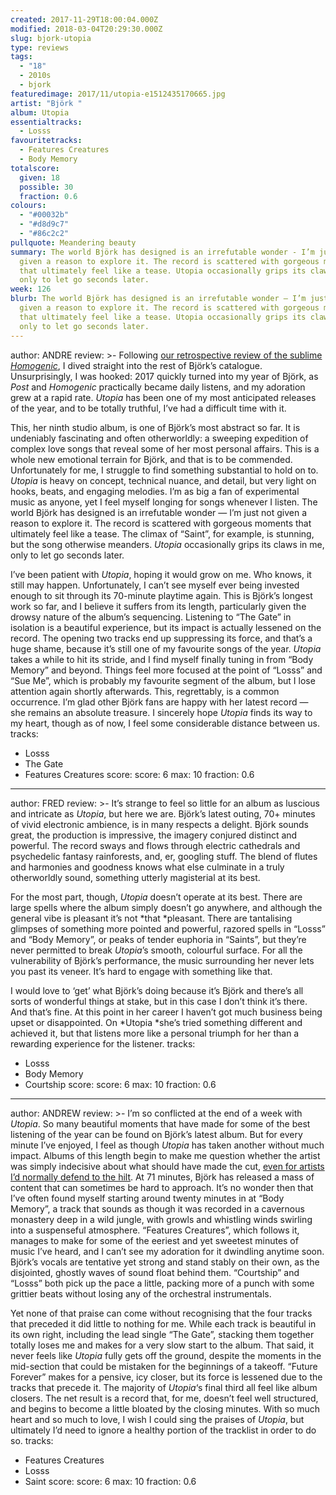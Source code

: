 ```yaml
---
created: 2017-11-29T18:00:04.000Z
modified: 2018-03-04T20:29:30.000Z
slug: bjork-utopia
type: reviews
tags:
  - "18"
  - 2010s
  - bjork
featuredimage: 2017/11/utopia-e1512435170665.jpg
artist: "Björk "
album: Utopia
essentialtracks:
  - Losss
favouritetracks:
  - Features Creatures
  - Body Memory
totalscore:
  given: 18
  possible: 30
  fraction: 0.6
colours:
  - "#00032b"
  - "#d8d9c7"
  - "#86c2c2"
pullquote: Meandering beauty
summary: The world Björk has designed is an irrefutable wonder - I’m just not
  given a reason to explore it. The record is scattered with gorgeous moments
  that ultimately feel like a tease. Utopia occasionally grips its claws in,
  only to let go seconds later.
week: 126
blurb: The world Björk has designed is an irrefutable wonder – I’m just not
  given a reason to explore it. The record is scattered with gorgeous moments
  that ultimately feel like a tease. Utopia occasionally grips its claws in,
  only to let go seconds later.
---
```

author: ANDRE
review: >-
  Following [our retrospective review of the sublime
  *Homogenic*](<https://audioxide.com/reviews/bjork-homogenic/>), I dived
  straight into the rest of Björk’s catalogue. Unsurprisingly, I was hooked:
  2017 quickly turned into my year of Björk, as *Post* and *Homogenic*
  practically became daily listens, and my adoration grew at a rapid rate.
  *Utopia* has been one of my most anticipated releases of the year, and to be
  totally truthful, I’ve had a difficult time with it.

  This, her ninth studio album, is one of Björk’s most abstract so far. It is undeniably fascinating and often otherworldly: a sweeping expedition of complex love songs that reveal some of her most personal affairs. This is a whole new emotional terrain for Björk, and that is to be commended. Unfortunately for me, I struggle to find something substantial to hold on to. *Utopia* is heavy on concept, technical nuance, and detail, but very light on hooks, beats, and engaging melodies. I’m as big a fan of experimental music as anyone, yet I feel myself longing for songs whenever I listen. The world Björk has designed is an irrefutable wonder — I’m just not given a reason to explore it. The record is scattered with gorgeous moments that ultimately feel like a tease. The climax of “Saint”, for example, is stunning, but the song otherwise meanders. *Utopia* occasionally grips its claws in me, only to let go seconds later.

  I’ve been patient with *Utopia*, hoping it would grow on me. Who knows, it still may happen. Unfortunately, I can’t see myself ever being invested enough to sit through its 70-minute playtime again. This is Björk’s longest work so far, and I believe it suffers from its length, particularly given the drowsy nature of the album’s sequencing. Listening to “The Gate” in isolation is a beautiful experience, but its impact is actually lessened on the record. The opening two tracks end up suppressing its force, and that’s a huge shame, because it’s still one of my favourite songs of the year. *Utopia* takes a while to hit its stride, and I find myself finally tuning in from “Body Memory” and beyond. Things feel more focused at the point of “Losss” and “Sue Me”, which is probably my favourite segment of the album, but I lose attention again shortly afterwards. This, regrettably, is a common occurrence. I’m glad other Björk fans are happy with her latest record — she remains an absolute treasure. I sincerely hope *Utopia* finds its way to my heart, though as of now, I feel some considerable distance between us.
tracks:
  - Losss
  - ­­The Gate
  - ­­Features Creatures
score:
  score: 6
  max: 10
  fraction: 0.6
---
author: FRED
review: >-
  It’s strange to feel so little for an album as luscious and intricate as
  *Utopia*, but here we are. Björk’s latest outing, 70+ minutes of vivid
  electronic ambience, is in many respects a delight. Björk sounds great, the
  production is impressive, the imagery conjured distinct and powerful. The
  record sways and flows through electric cathedrals and psychedelic fantasy
  rainforests, and, er, googling stuff. The blend of flutes and harmonies and
  goodness knows what else culminate in a truly otherworldly sound, something
  utterly magisterial at its best.

  For the most part, though, *Utopia* doesn’t operate at its best. There are large spells where the album simply doesn’t go anywhere, and although the general vibe is pleasant it’s not *that *pleasant. There are tantalising glimpses of something more pointed and powerful, razored spells in “Losss” and “Body Memory”, or peaks of tender euphoria in “Saints”, but they’re never permitted to break *Utopia*’s smooth, colourful surface. For all the vulnerability of Björk’s performance, the music surrounding her never lets you past its veneer. It’s hard to engage with something like that.

  I would love to ‘get’ what Björk’s doing because it’s Björk and there’s all sorts of wonderful things at stake, but in this case I don’t think it’s there. And that’s fine. At this point in her career I haven’t got much business being upset or disappointed. On *Utopia *she’s tried something different and achieved it, but that listens more like a personal triumph for her than a rewarding experience for the listener.
tracks:
  - Losss
  - ­­Body Memory
  - ­Courtship
score:
  score: 6
  max: 10
  fraction: 0.6
---
author: ANDREW
review: >-
  I’m so conflicted at the end of a week with *Utopia*. So many beautiful
  moments that have made for some of the best listening of the year can be found
  on Björk’s latest album. But for every minute I’ve enjoyed, I feel as though
  *Utopia* has taken another without much impact. Albums of this length begin to
  make me question whether the artist was simply indecisive about what should
  have made the cut, [even for artists I’d normally defend to the
  hilt](<https://audioxide.com/reviews/james-blake-the-colour-in-anything/>). At
  71 minutes, Björk has released a mass of content that can sometimes be hard to
  approach. It’s no wonder then that I’ve often found myself starting around
  twenty minutes in at “Body Memory”, a track that sounds as though it was
  recorded in a cavernous monastery deep in a wild jungle, with growls and
  whistling winds swirling into a suspenseful atmosphere. “Features Creatures”,
  which follows it, manages to make for some of the eeriest and yet sweetest
  minutes of music I’ve heard, and I can’t see my adoration for it dwindling
  anytime soon. Björk’s vocals are tentative yet strong and stand stably on
  their own, as the disjointed, ghostly waves of sound float behind them.
  “Courtship” and “Losss” both pick up the pace a little, packing more of a
  punch with some grittier beats without losing any of the orchestral
  instrumentals.

  Yet none of that praise can come without recognising that the four tracks that preceded it did little to nothing for me. While each track is beautiful in its own right, including the lead single “The Gate”, stacking them together totally loses me and makes for a very slow start to the album. That said, it never feels like *Utopia* fully gets off the ground, despite the moments in the mid-section that could be mistaken for the beginnings of a takeoff. “Future Forever” makes for a pensive, icy closer, but its force is lessened due to the tracks that precede it. The majority of *Utopia*‘s final third all feel like album closers. The net result is a record that, for me, doesn’t feel well structured, and begins to become a little bloated by the closing minutes. With so much heart and so much to love, I wish I could sing the praises of *Utopia*, but ultimately I’d need to ignore a healthy portion of the tracklist in order to do so.
tracks:
  - Features Creatures
  - ­­Losss
  - ­­Saint
score:
  score: 6
  max: 10
  fraction: 0.6

